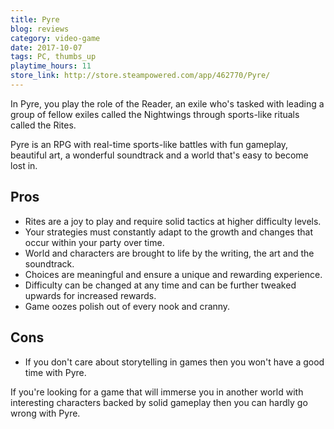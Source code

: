 ```yaml
---
title: Pyre
blog: reviews
category: video-game
date: 2017-10-07
tags: PC, thumbs_up
playtime_hours: 11
store_link: http://store.steampowered.com/app/462770/Pyre/ 
---
```

In Pyre, you play the role of the Reader, an exile who's tasked with leading a group of fellow exiles called the Nightwings through sports-like rituals called the Rites.

Pyre is an RPG with real-time sports-like battles with fun gameplay, beautiful art, a wonderful soundtrack and a world that's easy to become lost in.

## Pros

- Rites are a joy to play and require solid tactics at higher difficulty levels.
- Your strategies must constantly adapt to the growth and changes that occur within your party over time.
- World and characters are brought to life by the writing, the art and the soundtrack.
- Choices are meaningful and ensure a unique and rewarding experience.
- Difficulty can be changed at any time and can be further tweaked upwards for increased rewards.
- Game oozes polish out of every nook and cranny.

## Cons

- If you don't care about storytelling in games then you won't have a good time with Pyre.

If you're looking for a game that will immerse you in another world with interesting characters backed by solid gameplay then you can hardly go wrong with Pyre.
